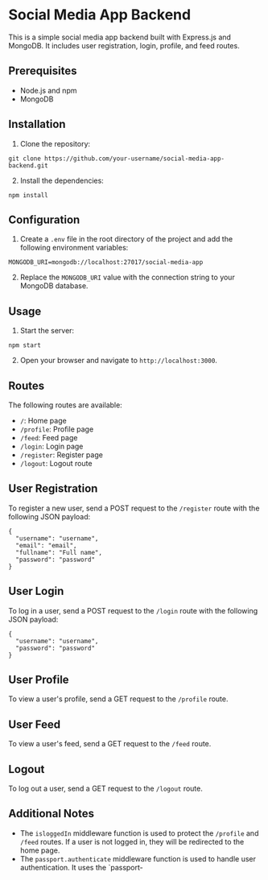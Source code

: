  # Social Media App Backend

This is a simple social media app backend built with Express.js and MongoDB. It includes user registration, login, profile, and feed routes.

## Prerequisites

- Node.js and npm
- MongoDB

## Installation

1. Clone the repository:

```
git clone https://github.com/your-username/social-media-app-backend.git
```

2. Install the dependencies:

```
npm install
```

## Configuration

1. Create a `.env` file in the root directory of the project and add the following environment variables:

```
MONGODB_URI=mongodb://localhost:27017/social-media-app
```

2. Replace the `MONGODB_URI` value with the connection string to your MongoDB database.

## Usage

1. Start the server:

```
npm start
```

2. Open your browser and navigate to `http://localhost:3000`.

## Routes

The following routes are available:

- `/`: Home page
- `/profile`: Profile page
- `/feed`: Feed page
- `/login`: Login page
- `/register`: Register page
- `/logout`: Logout route

## User Registration

To register a new user, send a POST request to the `/register` route with the following JSON payload:

```
{
  "username": "username",
  "email": "email",
  "fullname": "Full name",
  "password": "password"
}
```

## User Login

To log in a user, send a POST request to the `/login` route with the following JSON payload:

```
{
  "username": "username",
  "password": "password"
}
```

## User Profile

To view a user's profile, send a GET request to the `/profile` route.

## User Feed

To view a user's feed, send a GET request to the `/feed` route.

## Logout

To log out a user, send a GET request to the `/logout` route.

## Additional Notes

- The `isloggedIn` middleware function is used to protect the `/profile` and `/feed` routes. If a user is not logged in, they will be redirected to the home page.
- The `passport.authenticate` middleware function is used to handle user authentication. It uses the `passport-


